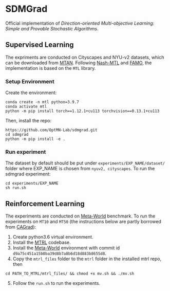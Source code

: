 # SDMGrad

Official implementation of *Direction-oriented Multi-objective Learning: Simple and Provable Stochastic Algorithms*.

## Supervised Learning
The expriments are conducted on Cityscapes and NYU-v2 datasets, which can be downloaded from [MTAN](https://github.com/lorenmt/mtan). Following [Nash-MTL](https://github.com/AvivNavon/nash-mtl) and [FAMO](https://github.com/Cranial-XIX/FAMO), the implementation is based on the `MTL` library.

### Setup Environment
Create the environment:
```
conda create -n mtl python=3.9.7
conda activate mtl
python -m pip install torch==1.12.1+cu113 torchvision==0.13.1+cu113
```
Then, install the repo:
```
https://github.com/OptMN-Lab/sdmgrad.git
cd sdmgrad
python -m pip install -e .
```

### Run experiment
The dataset by default should be put under `experiments/EXP_NAME/dataset/` folder where EXP_NAME is chosen from `nyuv2, cityscapes`. To run the sdmgrad experiment:
```
cd experiments/EXP_NAME
sh run.sh
```


## Reinforcement Learning
The experiments are conducted on [Meta-World](https://github.com/Farama-Foundation/Metaworld) benchmark. To run the experiments on `MT10` and `MT50` (the instructions below are partly borrowed from [CAGrad](https://github.com/Cranial-XIX/CAGrad)):

1. Create python3.6 virtual environment.
2. Install the [MTRL](https://github.com/facebookresearch/mtrl) codebase.
3. Install the [Meta-World](https://github.com/Farama-Foundation/Metaworld) environment with commit id `d9a75c451a15b0ba39d8b7a8b6d18d883b8655d8`.
4. Copy the `mtrl_files` folder to the `mtrl` folder in the installed mtrl repo, then 

```
cd PATH_TO_MTRL/mtrl_files/ && chmod +x mv.sh && ./mv.sh
```

5. Follow the `run.sh` to run the experiments.
